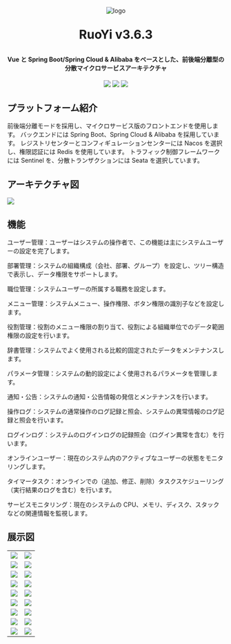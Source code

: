 <p align="center">
	<img alt="logo" src="https://oscimg.oschina.net/oscnet/up-b99b286755aef70355a7084753f89cdb7c9.png">
</p>
<h1 align="center" style="margin: 30px 0 30px; font-weight: bold;">RuoYi v3.6.3</h1>
<h4 align="center">Vue と Spring Boot/Spring Cloud & Alibaba をベースとした、前後端分離型の分散マイクロサービスアーキテクチャ</h4>
<p align="center">
	<a href="https://gitee.com/y_project/RuoYi-Cloud/stargazers"><img src="https://gitee.com/y_project/RuoYi-Cloud/badge/star.svg?theme=dark"></a>
	<a href="https://gitee.com/y_project/RuoYi-Cloud"><img src="https://img.shields.io/badge/RuoYi-v3.6.3-brightgreen.svg"></a>
	<a href="https://gitee.com/y_project/RuoYi-Cloud/blob/master/LICENSE"><img src="https://img.shields.io/github/license/mashape/apistatus.svg"></a>
</p>

## プラットフォーム紹介

前後端分離モードを採用し、マイクロサービス版のフロントエンドを使用します。
バックエンドには Spring Boot、Spring Cloud & Alibaba を採用しています。
レジストリセンターとコンフィギュレーションセンターには Nacos を選択し、権限認証には Redis を使用しています。
トラフィック制御フレームワークには Sentinel を、分散トランザクションには Seata を選択しています。
  

## アーキテクチャ図

<img src="https://oscimg.oschina.net/oscnet/up-82e9722ecb846786405a904bafcf19f73f3.png"/>

## 機能

ユーザー管理：ユーザーはシステムの操作者で、この機能は主にシステムユーザーの設定を完了します。

部署管理：システムの組織構成（会社、部署、グループ）を設定し、ツリー構造で表示し、データ権限をサポートします。

職位管理：システムユーザーの所属する職務を設定します。

メニュー管理：システムメニュー、操作権限、ボタン権限の識別子などを設定します。

役割管理：役割のメニュー権限の割り当て、役割による組織単位でのデータ範囲権限の設定を行います。

辞書管理：システムでよく使用される比較的固定されたデータをメンテナンスします。

パラメータ管理：システムの動的設定によく使用されるパラメータを管理します。

通知・公告：システムの通知・公告情報の発信とメンテナンスを行います。

操作ログ：システムの通常操作のログ記録と照会、システムの異常情報のログ記録と照会を行います。

ログインログ：システムのログインログの記録照会（ログイン異常を含む）を行います。

オンラインユーザー：現在のシステム内のアクティブなユーザーの状態をモニタリングします。

タイマータスク：オンラインでの（追加、修正、削除）タスクスケジューリング（実行結果のログを含む）を行います。

サービスモニタリング：現在のシステムの CPU、メモリ、ディスク、スタックなどの関連情報を監視します。



## 展示図

<table>
    <tr>
        <td><img src="https://oscimg.oschina.net/oscnet/cd1f90be5f2684f4560c9519c0f2a232ee8.jpg"/></td>
        <td><img src="https://oscimg.oschina.net/oscnet/1cbcf0e6f257c7d3a063c0e3f2ff989e4b3.jpg"/></td>
    </tr>
    <tr>
        <td><img src="https://oscimg.oschina.net/oscnet/up-8074972883b5ba0622e13246738ebba237a.png"/></td>
        <td><img src="https://oscimg.oschina.net/oscnet/up-9f88719cdfca9af2e58b352a20e23d43b12.png"/></td>
    </tr>
    <tr>
        <td><img src="https://oscimg.oschina.net/oscnet/up-39bf2584ec3a529b0d5a3b70d15c9b37646.png"/></td>
        <td><img src="https://oscimg.oschina.net/oscnet/up-4148b24f58660a9dc347761e4cf6162f28f.png"/></td>
    </tr>
	<tr>
        <td><img src="https://oscimg.oschina.net/oscnet/up-b2d62ceb95d2dd9b3fbe157bb70d26001e9.png"/></td>
        <td><img src="https://oscimg.oschina.net/oscnet/up-d67451d308b7a79ad6819723396f7c3d77a.png"/></td>
    </tr>	 
    <tr>
        <td><img src="https://oscimg.oschina.net/oscnet/5e8c387724954459291aafd5eb52b456f53.jpg"/></td>
        <td><img src="https://oscimg.oschina.net/oscnet/644e78da53c2e92a95dfda4f76e6d117c4b.jpg"/></td>
    </tr>
	<tr>
        <td><img src="https://oscimg.oschina.net/oscnet/up-8370a0d02977eebf6dbf854c8450293c937.png"/></td>
        <td><img src="https://oscimg.oschina.net/oscnet/up-49003ed83f60f633e7153609a53a2b644f7.png"/></td>
    </tr>
	<tr>
        <td><img src="https://oscimg.oschina.net/oscnet/up-d4fe726319ece268d4746602c39cffc0621.png"/></td>
        <td><img src="https://oscimg.oschina.net/oscnet/up-c195234bbcd30be6927f037a6755e6ab69c.png"/></td>
    </tr>
	<tr>
        <td><img src="https://oscimg.oschina.net/oscnet/up-ece3fd37a3d4bb75a3926e905a3c5629055.png"/></td>
        <td><img src="https://oscimg.oschina.net/oscnet/up-92ffb7f3835855cff100fa0f754a6be0d99.png"/></td>
    </tr>
    <tr>
        <td><img src="https://oscimg.oschina.net/oscnet/up-ff9e3066561574aca73005c5730c6a41f15.png"/></td>
        <td><img src="https://oscimg.oschina.net/oscnet/up-5e4daac0bb59612c5038448acbcef235e3a.png"/></td>
    </tr>
</table>
